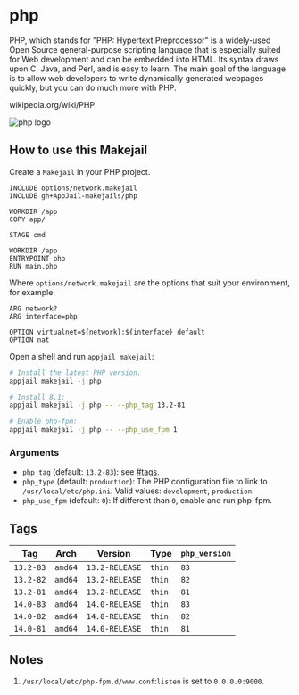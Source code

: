 # php

PHP, which stands for "PHP: Hypertext Preprocessor" is a widely-used Open Source general-purpose scripting language that is especially suited for Web development and can be embedded into HTML.  Its syntax draws upon C, Java, and Perl, and is easy to learn.  The main goal of the language is to allow web developers to write dynamically generated webpages quickly, but you can do much more with PHP.

wikipedia.org/wiki/PHP

![php logo](https://upload.wikimedia.org/wikipedia/commons/thumb/2/27/PHP-logo.svg/121px-PHP-logo.svg.png)

## How to use this Makejail

Create a `Makejail` in your PHP project.

```
INCLUDE options/network.makejail
INCLUDE gh+AppJail-makejails/php

WORKDIR /app
COPY app/

STAGE cmd

WORKDIR /app
ENTRYPOINT php
RUN main.php
```

Where `options/network.makejail` are the options that suit your environment, for example:

```
ARG network?
ARG interface=php

OPTION virtualnet=${network}:${interface} default
OPTION nat
```

Open a shell and run `appjail makejail`:

```sh
# Install the latest PHP version.
appjail makejail -j php

# Install 8.1:
appjail makejail -j php -- --php_tag 13.2-81

# Enable php-fpm:
appjail makejail -j php -- --php_use_fpm 1
```

### Arguments

* `php_tag` (default: `13.2-83`): see [#tags](#tags).
* `php_type` (default: `production`): The PHP configuration file to link to `/usr/local/etc/php.ini`. Valid values: `development`, `production`.
* `php_use_fpm` (default: `0`): If different than `0`, enable and run php-fpm.

## Tags

| Tag       | Arch    | Version        | Type   | `php_version` |
| --------- | ------- | -------------- | ------ | ------------- |
| `13.2-83` | `amd64` | `13.2-RELEASE` | `thin` |      `83`     |
| `13.2-82` | `amd64` | `13.2-RELEASE` | `thin` |      `82`     |
| `13.2-81` | `amd64` | `13.2-RELEASE` | `thin` |      `81`     |
| `14.0-83` | `amd64` | `14.0-RELEASE` | `thin` |      `83`     |
| `14.0-82` | `amd64` | `14.0-RELEASE` | `thin` |      `82`     |
| `14.0-81` | `amd64` | `14.0-RELEASE` | `thin` |      `81`     |

## Notes

1. `/usr/local/etc/php-fpm.d/www.conf`:`listen` is set to `0.0.0.0:9000`.
